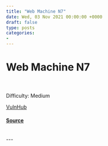 ```yaml
---
title: "Web Machine N7"
date: Wed, 03 Nov 2021 00:00:00 +0000
draft: false
type: posts
categories: 
- 
---
```

# Web Machine N7

<br/>

<br/>
Difficulty: Medium

  
  
  
[VulnHub](https://www.vulnhub.com/)

#### [Source](https://www.vulnhub.com/entry/web-machine_n7,756/)

<br/>
---

